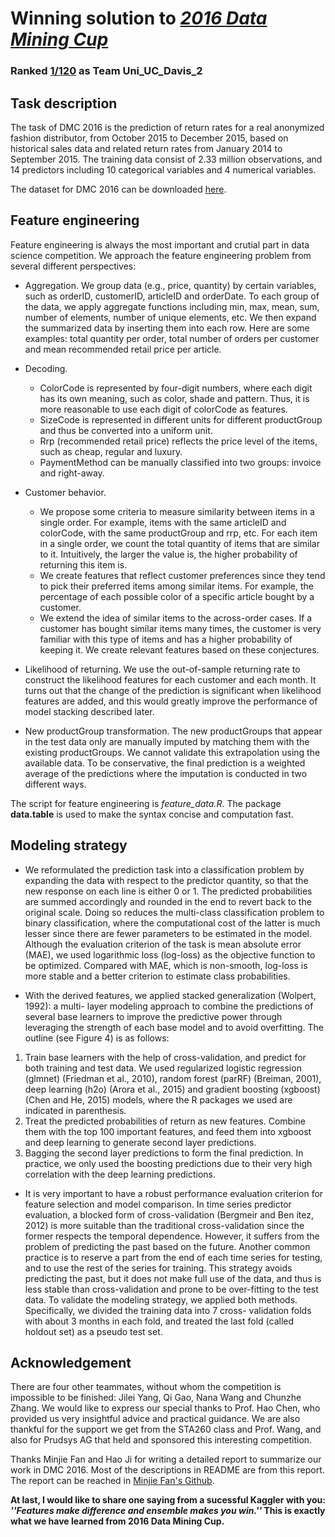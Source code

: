 # Winning solution to [*2016 Data Mining Cup*](http://www.data-mining-cup.de/en/review/goto/article/dmc-2016.html)
### Ranked [1/120](https://www.ucdavis.edu/news/uc-davis-statistics-students-win-international-data-competition) as Team Uni_UC_Davis_2


## Task description

The task of DMC 2016 is the prediction of return rates for a real anonymized fashion distributor, from October 2015 to December 2015, based on historical sales data and related return rates from January 2014 to September 2015. The training data consist of 2.33 million observations, and 14 predictors including 10 categorical variables and 4 numerical variables.

The dataset for DMC 2016 can be downloaded [here](http://www.data-mining-cup.de/en/review/goto/article/dmc-2016.html).

## Feature engineering

Feature engineering is always the most important and crutial part in data science competition. We approach the feature engineering problem from several different perspectives:

- Aggregation. We group data (e.g., price, quantity) by certain variables, such as orderID, customerID, articleID and orderDate. To each group of the data, we apply aggregate functions including min, max, mean, sum, number of elements, number of unique elements, etc. We then expand the summarized data by inserting them into each row. Here are some examples: total quantity per order, total number of orders per customer and mean recommended retail price per article.

- Decoding.
  - ColorCode is represented by four-digit numbers, where each digit has its own meaning, such as color, shade and pattern. Thus, it is more reasonable to use each digit of colorCode as features. 
  - SizeCode is represented in different units for different productGroup and thus be converted into a uniform unit.
  - Rrp (recommended retail price) reflects the price level of the items, such as cheap, regular and luxury. 
  - PaymentMethod can be manually classified into two groups: invoice and right-away.

- Customer behavior.
  - We propose some criteria to measure similarity between items in a single order. For example, items with the same articleID and colorCode, with the same productGroup and rrp, etc. For each item in a single order, we count the total quantity of items that are similar to it. Intuitively, the larger the value is, the higher probability of returning this item is.
  - We create features that reflect customer preferences since they tend to pick their preferred items among similar items. For example, the percentage of each possible color of a specific article bought by a customer. 
  - We extend the idea of similar items to the across-order cases. If a customer has bought similar items many times, the customer is very familiar with this type of items and has a higher probability of keeping it. We create relevant features based on these conjectures.

- Likelihood of returning. We use the out-of-sample returning rate to construct the likelihood features for each customer and each month. It turns out that the change of the prediction is significant when likelihood features are added, and this would greatly improve the performance of model stacking described later.

- New productGroup transformation. The new productGroups that appear in the test data only are manually imputed by matching them with the existing productGroups. We cannot validate this extrapolation using the available data. To be conservative, the final prediction is a weighted average of the predictions where the imputation is conducted in two different ways.

The script for feature engineering is *feature_data.R*. The package **data.table** is used to make the syntax concise and computation fast.

## Modeling strategy

- We reformulated the prediction task into a classification problem by expanding the data with respect to the predictor quantity, so that the new response on each line is either 0 or 1. The predicted probabilities are summed accordingly and rounded in the end to revert back to the original scale. Doing so reduces the multi-class classification problem to binary classification, where the computational cost of the latter is much lesser since there are fewer parameters to be estimated in the model. Although the evaluation criterion of the task is mean absolute error (MAE), we used logarithmic loss (log-loss) as the objective function to be optimized. Compared with MAE, which is non-smooth, log-loss is more stable and a better criterion to estimate class probabilities.

- With the derived features, we applied stacked generalization (Wolpert, 1992): a multi- layer modeling approach to combine the predictions of several base learners to improve the predictive power through leveraging the strength of each base model and to avoid overfitting. The outline (see Figure 4) is as follows:
1. Train base learners with the help of cross-validation, and predict for both training and test data. We used regularized logistic regression (glmnet) (Friedman et al., 2010), random forest (parRF) (Breiman, 2001), deep learning (h2o) (Arora et al., 2015) and gradient boosting (xgboost) (Chen and He, 2015) models, where the R packages we used are indicated in parenthesis.
2. Treat the predicted probabilities of return as new features. Combine them with the top 100 important features, and feed them into xgboost and deep learning to generate second layer predictions.
3. Bagging the second layer predictions to form the final prediction. In practice, we only used the boosting predictions due to their very high correlation with the deep learning predictions.

- It is very important to have a robust performance evaluation criterion for feature selection and model comparison. In time series predictor evaluation, a blocked form of cross-validation (Bergmeir and Ben ́ıtez, 2012) is more suitable than the traditional cross-validation since the former respects the temporal dependence. However, it suffers from the problem of predicting the past based on the future. Another common practice is to reserve a part from the end of each time series for testing, and to use the rest of the series for training. This strategy avoids predicting the past, but it does not make full use of the data, and thus is less stable than cross-validation and prone to be over-fitting to the test data. To validate the modeling strategy, we applied both methods. Specifically, we divided the training data into 7 cross- validation folds with about 3 months in each fold, and treated the last fold (called holdout set) as a pseudo test set.

## Acknowledgement

There are four other teammates, without whom the competition is impossible to be finished: Jilei Yang, Qi Gao, Nana Wang and Chunzhe Zhang. We would like to express our special thanks to Prof. Hao Chen, who provided us very insightful advice and practical guidance. We are also thankful for the support we get from the STA260 class and Prof. Wang, and also for Prudsys AG that held and sponsored this interesting competition.

Thanks Minjie Fan and Hao Ji for writing a detailed report to summarize our work in DMC 2016. Most of the descriptions in README are from this report. The report can be reached in [Minjie Fan's Github](https://github.com/minjay/DMC2016).

**At last, I would like to share one saying from a sucessful Kaggler with you: *''Features make difference and ensemble makes you win.''* This is exactly what we have learned from 2016 Data Mining Cup.**